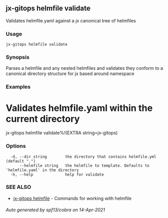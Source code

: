 ## jx-gitops helmfile validate

Validates helmfile.yaml against a jx canonical tree of helmfiles

### Usage

```
jx-gitops helmfile validate
```

### Synopsis

Parses a helmfile and any nested helmfiles and validates they conform to a canonical directory structure for jx based around namespace

### Examples

  # Validates helmfile.yaml within the current directory
  jx-gitops helmfile validate%!(EXTRA string=jx-gitops)

### Options

```
  -d, --dir string        the directory that contains helmfile.yml (default ".")
      --helmfile string   the helmfile to template. Defaults to 'helmfile.yaml' in the directory
  -h, --help              help for validate
```

### SEE ALSO

* [jx-gitops helmfile](jx-gitops_helmfile.md)	 - Commands for working with helmfile

###### Auto generated by spf13/cobra on 14-Apr-2021
